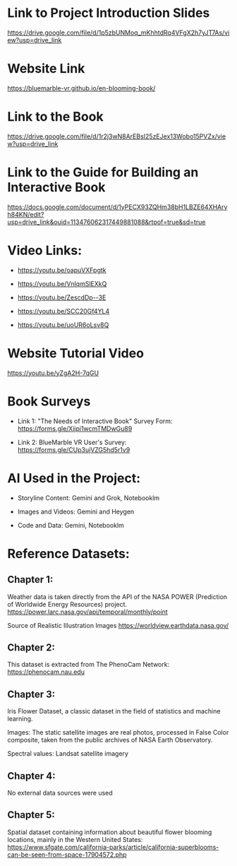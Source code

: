 # Link to Project Introduction Slides 

https://drive.google.com/file/d/1p5zbUNMoq_mKhhtdRq4VFgX2h7yJT7As/view?usp=drive_link 

# Website Link 

https://bluemarble-vr.github.io/en-blooming-book/ 

# Link to the Book 

https://drive.google.com/file/d/1r2j3wN8ArEBsI25zEJex13Wobo15PVZx/view?usp=drive_link

# Link to the Guide for Building an Interactive Book 


https://docs.google.com/document/d/1yPECX93ZQHm38bH1LBZE64XHAryh84KN/edit?usp=drive_link&ouid=113476062317449881088&rtpof=true&sd=true

# Video Links: 

- https://youtu.be/oapuVXFpgtk 

- https://youtu.be/VnlqmSlEXkQ 

- https://youtu.be/ZescdDp--3E 

- https://youtu.be/SCC20Gf4YL4 

- https://youtu.be/uoUR6oLsv8Q 

# Website Tutorial Video 

https://youtu.be/yZgA2H-7qGU 

# Book Surveys 

- Link 1: "The Needs of Interactive Book" Survey Form: https://forms.gle/Xijpi1wcmTMDwGu89 

- Link 2: BlueMarble VR User's Survey: https://forms.gle/CUp3ujVZG5hd5r1v9 

# AI Used in the Project: 

- Storyline Content: Gemini and Grok, Notebooklm 

- Images and Videos: Gemini and Heygen 

- Code and Data: Gemini, Notebooklm 

# Reference Datasets: 

## Chapter 1: 

Weather data is taken directly from the API of the NASA POWER (Prediction of Worldwide Energy Resources) project. https://power.larc.nasa.gov/api/temporal/monthly/point 

Source of Realistic Illustration Images https://worldview.earthdata.nasa.gov/ 

## Chapter 2: 

This dataset is extracted from The PhenoCam Network: https://phenocam.nau.edu

## Chapter 3: 

Iris Flower Dataset, a classic dataset in the field of statistics and machine learning. 

Images: The static satellite images are real photos, processed in False Color composite, taken from the public archives of NASA Earth Observatory. 

Spectral values: Landsat satellite imagery 

## Chapter 4: 

No external data sources were used 

## Chapter 5: 

Spatial dataset containing information about beautiful flower blooming locations, mainly in the Western United States:  https://www.sfgate.com/california-parks/article/california-superblooms-can-be-seen-from-space-17904572.php 